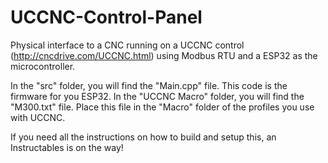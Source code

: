 # UCCNC-Control-Panel
Physical interface to a CNC running on a UCCNC control (http://cncdrive.com/UCCNC.html) using Modbus RTU and a ESP32 as the microcontroller.

In the "src" folder, you will find the "Main.cpp" file. This code is the firmware for you ESP32.
In the "UCCNC Macro" folder, you will find the "M300.txt" file. Place this file in the "Macro" folder of the profiles you use with UCCNC.

If you need all the instructions on how to build and setup this, an Instructables is on the way!